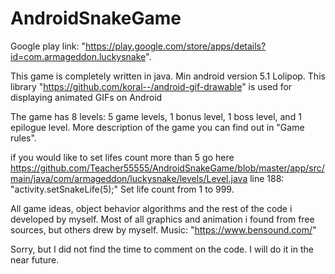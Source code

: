 # AndroidSnakeGame

Google play link: "https://play.google.com/store/apps/details?id=com.armageddon.luckysnake".

This game is completely written in java. Min android version 5.1 Lolipop.
This library "https://github.com/koral--/android-gif-drawable" is used for displaying animated GIFs on Android

The game has 8 levels: 5 game levels, 1 bonus level, 1 boss level, and 1 epilogue level. 
More description of the game you can find out in "Game rules".

if you would like to set lifes count more than 5 go here https://github.com/Teacher55555/AndroidSnakeGame/blob/master/app/src/main/java/com/armageddon/luckysnake/levels/Level.java
line 188: "activity.setSnakeLife(5);" Set life count from 1 to 999.

All game ideas, object behavior algorithms and the rest of the code i developed by myself.
Most of all graphics and animation i found from free sources, but others drew by myself.
Music: "https://www.bensound.com/"

Sorry, but I did not find the time to comment on the code. I will do it in the near future.
